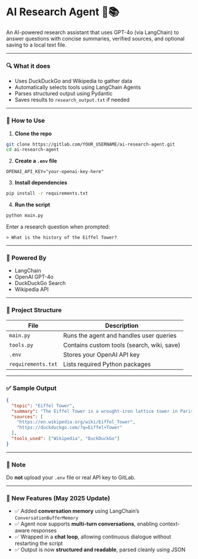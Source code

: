 # AI Research Agent 🤖📚

An AI-powered research assistant that uses GPT-4o (via LangChain) to answer questions with concise summaries, verified sources, and optional saving to a local text file.

---

### 🔍 What it does
- Uses DuckDuckGo and Wikipedia to gather data  
- Automatically selects tools using LangChain Agents  
- Parses structured output using Pydantic  
- Saves results to `research_output.txt` if needed  

---

### 🚀 How to Use

1. **Clone the repo**

```bash
git clone https://gitlab.com/YOUR_USERNAME/ai-research-agent.git
cd ai-research-agent
```

2. **Create a `.env` file**

```env
OPENAI_API_KEY="your-openai-key-here"
```

3. **Install dependencies**

```bash
pip install -r requirements.txt
```

4. **Run the script**

```bash
python main.py
```

Enter a research question when prompted:

```
> What is the history of the Eiffel Tower?
```

---

### 🧠 Powered By
- LangChain  
- OpenAI GPT-4o  
- DuckDuckGo Search  
- Wikipedia API  

---

### 📁 Project Structure

| File            | Description                                |
|-----------------|--------------------------------------------|
| `main.py`       | Runs the agent and handles user queries    |
| `tools.py`      | Contains custom tools (search, wiki, save) |
| `.env`          | Stores your OpenAI API key                 |
| `requirements.txt` | Lists required Python packages         |

---

### ✅ Sample Output

```json
{
  "topic": "Eiffel Tower",
  "summary": "The Eiffel Tower is a wrought-iron lattice tower in Paris, constructed in 1889 for the World's Fair.",
  "sources": [
    "https://en.wikipedia.org/wiki/Eiffel_Tower",
    "https://duckduckgo.com/?q=Eiffel+Tower"
  ],
  "tools_used": ["Wikipedia", "DuckDuckGo"]
}
```

---

### 🔐 Note
Do **not** upload your `.env` file or real API key to GitLab.

---


### 🧠 New Features (May 2025 Update)

- ✅ Added **conversation memory** using LangChain’s `ConversationBufferMemory`
- ✅ Agent now supports **multi-turn conversations**, enabling context-aware responses
- ✅ Wrapped in a **chat loop**, allowing continuous dialogue without restarting the script
- ✅ Output is now **structured and readable**, parsed cleanly using JSON